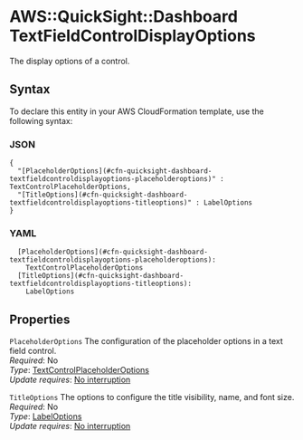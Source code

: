 # AWS::QuickSight::Dashboard TextFieldControlDisplayOptions<a name="aws-properties-quicksight-dashboard-textfieldcontroldisplayoptions"></a>

The display options of a control\.

## Syntax<a name="aws-properties-quicksight-dashboard-textfieldcontroldisplayoptions-syntax"></a>

To declare this entity in your AWS CloudFormation template, use the following syntax:

### JSON<a name="aws-properties-quicksight-dashboard-textfieldcontroldisplayoptions-syntax.json"></a>

```
{
  "[PlaceholderOptions](#cfn-quicksight-dashboard-textfieldcontroldisplayoptions-placeholderoptions)" : TextControlPlaceholderOptions,
  "[TitleOptions](#cfn-quicksight-dashboard-textfieldcontroldisplayoptions-titleoptions)" : LabelOptions
}
```

### YAML<a name="aws-properties-quicksight-dashboard-textfieldcontroldisplayoptions-syntax.yaml"></a>

```
  [PlaceholderOptions](#cfn-quicksight-dashboard-textfieldcontroldisplayoptions-placeholderoptions):
    TextControlPlaceholderOptions
  [TitleOptions](#cfn-quicksight-dashboard-textfieldcontroldisplayoptions-titleoptions):
    LabelOptions
```

## Properties<a name="aws-properties-quicksight-dashboard-textfieldcontroldisplayoptions-properties"></a>

`PlaceholderOptions` <a name="cfn-quicksight-dashboard-textfieldcontroldisplayoptions-placeholderoptions"></a>
The configuration of the placeholder options in a text field control\.  
_Required_: No  
_Type_: [TextControlPlaceholderOptions](aws-properties-quicksight-dashboard-textcontrolplaceholderoptions.md)  
_Update requires_: [No interruption](https://docs.aws.amazon.com/AWSCloudFormation/latest/UserGuide/using-cfn-updating-stacks-update-behaviors.html#update-no-interrupt)

`TitleOptions` <a name="cfn-quicksight-dashboard-textfieldcontroldisplayoptions-titleoptions"></a>
The options to configure the title visibility, name, and font size\.  
_Required_: No  
_Type_: [LabelOptions](aws-properties-quicksight-dashboard-labeloptions.md)  
_Update requires_: [No interruption](https://docs.aws.amazon.com/AWSCloudFormation/latest/UserGuide/using-cfn-updating-stacks-update-behaviors.html#update-no-interrupt)
